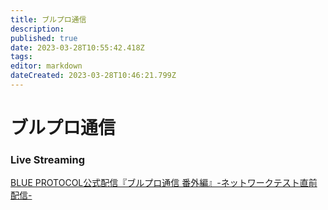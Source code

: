 ```yaml
---
title: ブルプロ通信
description: 
published: true
date: 2023-03-28T10:55:42.418Z
tags: 
editor: markdown
dateCreated: 2023-03-28T10:46:21.799Z
---
```


# ブルプロ通信
### Live Streaming


[BLUE PROTOCOL公式配信『ブルプロ通信 番外編』-ネットワークテスト直前配信-](https://www.youtube.com/watch?v=kgFkRcj_4tc)

